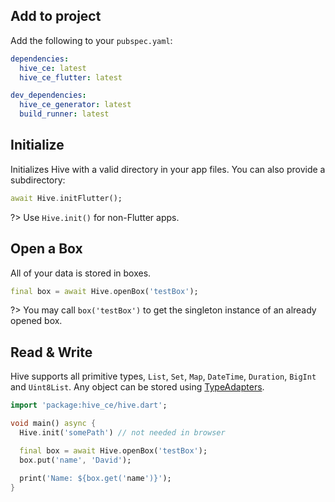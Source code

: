 ## Add to project

Add the following to your `pubspec.yaml`:

```yaml
dependencies:
  hive_ce: latest
  hive_ce_flutter: latest

dev_dependencies:
  hive_ce_generator: latest
  build_runner: latest
```

## Initialize

Initializes Hive with a valid directory in your app files. You can also provide a subdirectory:

```dart
await Hive.initFlutter();
```

?> Use `Hive.init()` for non-Flutter apps.

## Open a Box

All of your data is stored in boxes.

```dart
final box = await Hive.openBox('testBox');
```

?> You may call `box('testBox')` to get the singleton instance of an already opened box.

## Read & Write

Hive supports all primitive types, `List`, `Set`, `Map`, `DateTime`, `Duration`, `BigInt` and `Uint8List`. Any object can be stored using [TypeAdapters](custom-objects/generate_adapter.md).

```dart
import 'package:hive_ce/hive.dart';

void main() async {
  Hive.init('somePath') // not needed in browser

  final box = await Hive.openBox('testBox');
  box.put('name', 'David');

  print('Name: ${box.get('name')}');
}
```
